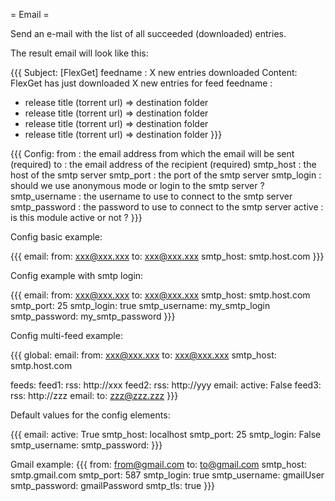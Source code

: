 = Email =

Send an e-mail with the list of all succeeded (downloaded) entries.

The result email will look like this:


{{{
Subject: [FlexGet] feedname : X new entries downloaded
Content: 
FlexGet has just downloaded X new entries for feed feedname  :
- release title (torrent url) => destination folder
- release title (torrent url) => destination folder
- release title (torrent url) => destination folder
- release title (torrent url) => destination folder
}}}




{{{
Config:
  from          : the email address from which the email will be sent (required)
  to            : the email address of the recipient (required)
  smtp_host     : the host of the smtp server
  smtp_port     : the port of the smtp server
  smtp_login    : should we use anonymous mode or login to the smtp server ?
  smtp_username : the username to use to connect to the smtp server
  smtp_password : the password to use to connect to the smtp server
  active        : is this module active or not ?
}}}

Config basic example:

{{{
email:
  from: xxx@xxx.xxx
  to: xxx@xxx.xxx
  smtp_host: smtp.host.com
}}}

Config example with smtp login:

{{{
email:
  from: xxx@xxx.xxx
  to: xxx@xxx.xxx
  smtp_host: smtp.host.com
  smtp_port: 25
  smtp_login: true
  smtp_username: my_smtp_login
  smtp_password: my_smtp_password
}}}

Config multi-feed example:

{{{
global:
  email:
    from: xxx@xxx.xxx
    to: xxx@xxx.xxx
    smtp_host: smtp.host.com

feeds:
  feed1:
    rss: http://xxx
  feed2:
    rss: http://yyy
    email:
      active: False
  feed3:
    rss: http://zzz
    email:
      to: zzz@zzz.zzz
}}}

Default values for the config elements:

{{{
email:
  active: True
  smtp_host: localhost
  smtp_port: 25
  smtp_login: False
  smtp_username:
  smtp_password:
}}}

Gmail example:
{{{
    from: from@gmail.com
    to: to@gmail.com
    smtp_host: smtp.gmail.com
    smtp_port: 587
    smtp_login: true
    smtp_username: gmailUser
    smtp_password: gmailPassword
    smtp_tls: true
}}}